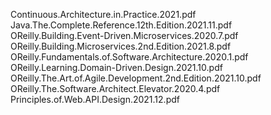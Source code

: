 Continuous.Architecture.in.Practice.2021.pdf
Java.The.Complete.Reference.12th.Edition.2021.11.pdf
OReilly.Building.Event-Driven.Microservices.2020.7.pdf
OReilly.Building.Microservices.2nd.Edition.2021.8.pdf
OReilly.Fundamentals.of.Software.Architecture.2020.1.pdf
OReilly.Learning.Domain-Driven.Design.2021.10.pdf
OReilly.The.Art.of.Agile.Development.2nd.Edition.2021.10.pdf
OReilly.The.Software.Architect.Elevator.2020.4.pdf
Principles.of.Web.API.Design.2021.12.pdf
